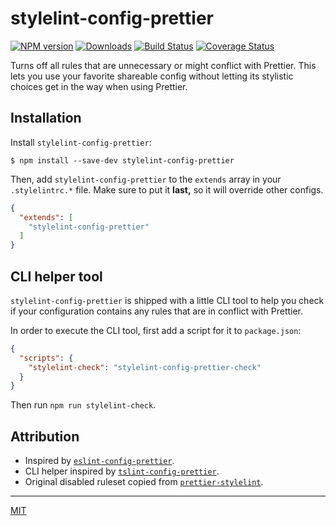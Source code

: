 # stylelint-config-prettier

[![NPM version][npm-img]][npm-url] [![Downloads][downloads-img]][npm-url] [![Build Status][travis-img]][travis-url] [![Coverage Status][coveralls-img]][coveralls-url]

Turns off all rules that are unnecessary or might conflict with Prettier. This lets you use your favorite shareable config without letting its stylistic choices get in the way when using Prettier.

## Installation

Install `stylelint-config-prettier`:

```
$ npm install --save-dev stylelint-config-prettier
```

Then, add `stylelint-config-prettier` to the `extends` array in your `.stylelintrc.*` file. Make sure to put it **last,** so it will override other configs.

```json
{
  "extends": [
    "stylelint-config-prettier"
  ]
}
```

## CLI helper tool

`stylelint-config-prettier` is shipped with a little CLI tool to help you check if your configuration contains any rules that are in conflict with Prettier.

In order to execute the CLI tool, first add a script for it to `package.json`:

```json
{
  "scripts": {
    "stylelint-check": "stylelint-config-prettier-check"
  }
}
```

Then run `npm run stylelint-check`.

## Attribution

- Inspired by [`eslint-config-prettier`](http://npm.im/eslint-config-prettier).
- CLI helper inspired by [`tslint-config-prettier`](https://github.com/alexjoverm/tslint-config-prettier).
- Original disabled ruleset copied from [`prettier-stylelint`](http://npm.im/prettier-stylelint).

----

[MIT](license)

[coveralls-img]: http://img.shields.io/coveralls/shannonmoeller/stylelint-config-prettier/master.svg?style=flat-square
[coveralls-url]: https://coveralls.io/r/shannonmoeller/stylelint-config-prettier
[downloads-img]: http://img.shields.io/npm/dm/stylelint-config-prettier.svg?style=flat-square
[npm-img]:       http://img.shields.io/npm/v/stylelint-config-prettier.svg?style=flat-square
[npm-url]:       https://npmjs.org/package/stylelint-config-prettier
[travis-img]:    http://img.shields.io/travis/prettier/stylelint-config-prettier.svg?style=flat-square
[travis-url]:    https://travis-ci.org/prettier/stylelint-config-prettier
